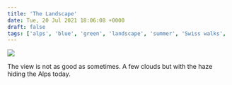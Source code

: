 ```yaml
---
title: 'The Landscape'
date: Tue, 20 Jul 2021 18:06:08 +0000
draft: false
tags: ['alps', 'blue', 'green', 'landscape', 'summer', 'Swiss walks', 'switzerland']
---
```


![](https://www.main-vision.com/richard/blog/wp-content/uploads/2021/07/img_6142-1024x1024.jpg)

The view is not as good as sometimes. A few clouds but with the haze hiding the Alps today.